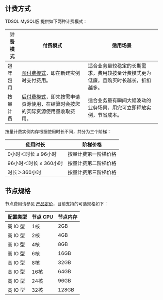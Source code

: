 
## 计费方式
TDSQL MySQL版 提供如下两种计费模式：

| 计费模式 | 付费模式                                   | 适用场景                                      |
| -------- | ------------------------------------------ | ----------------------------------------------- |
| 包年包月 | [预付费模式](https://cloud.tencent.com/document/product/555/9618)，即在新建实例时支付费用。 | 适合业务量较稳定的长期需求，费用较按量计费模式更为低廉，且购买时长越长，折扣越多。 |
| 按量计费 | [后付费模式](https://cloud.tencent.com/document/product/555/9617)，即先按需申请资源使用，在结算时会按您的实际资源使用量收取费用。 | 适合业务量有瞬间大幅波动的业务场景，用完可立即释放实例，节省成本。 |

按量计费实例内存根据使用时长不同，共分为三个阶梯：

| 使用时长               | 阶梯价格             |
| ---------------------- | -------------------- |
| 0小时＜时长 ≤ 96小时   | 按量计费第一阶梯价格 |
| 96小时＜时长 ≤ 360小时 | 按量计费第二阶梯价格 |
| 时长＞360小时          | 按量计费第三阶梯价格 |


## 节点规格
节点费用请参见 [产品定价](https://cloud.tencent.com/document/product/557/7703)，目前支持的可选规格如下：

| 配置类型 | 节点 CPU   |  节点内存 | 
|  --------- | ---- | ---- |
|   高 IO 型 | 1核   | 2GB     | 
|   高 IO 型 | 2核   | 4GB     | 
|   高 IO 型 | 4核   | 8GB     | 
|   高 IO 型 | 6核   | 16GB   | 
|   高 IO 型 | 8核   | 32GB   | 
|   高 IO 型 | 16核 | 64GB   | 
|   高 IO 型 | 24核 | 96GB | 
|   高 IO 型 | 32核 | 128GB | 

